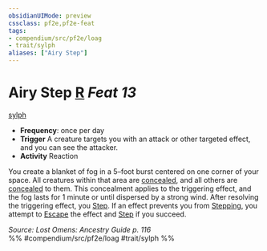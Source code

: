 ```yaml
---
obsidianUIMode: preview
cssclass: pf2e,pf2e-feat
tags:
- compendium/src/pf2e/loag
- trait/sylph
aliases: ["Airy Step"]
---
```

# Airy Step  [R](rules/core-rulebook/chapter-9-playing-the-game.md#Actions "Reaction") *Feat 13*  
[sylph](rules/traits/sylph-b2.md "Sylph Ancestry & Heritage Trait")  

- **Frequency**: once per day
- **Trigger** A creature targets you with an attack or other targeted effect, and you can see the attacker.
- **Activity** Reaction

You create a blanket of fog in a 5–foot burst centered on one corner of your space. All creatures within that area are [concealed](rules/conditions.md#Concealed), and all others are [concealed](rules/conditions.md#Concealed) to them. This concealment applies to the triggering effect, and the fog lasts for 1 minute or until dispersed by a strong wind. After resolving the triggering effect, you [Step](rules/actions/step.md). If an effect prevents you from [Stepping](rules/actions/step.md), you attempt to [Escape](rules/actions/escape.md) the effect and [Step](rules/actions/step.md) if you succeed.

*Source: Lost Omens: Ancestry Guide p. 116*  
%% #compendium/src/pf2e/loag #trait/sylph %%